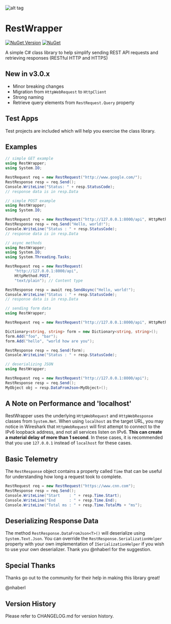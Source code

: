 ![alt tag](https://raw.githubusercontent.com/jchristn/RestWrapper/master/assets/icon.ico)

# RestWrapper

[![NuGet Version](https://img.shields.io/nuget/v/RestWrapper.svg?style=flat)](https://www.nuget.org/packages/RestWrapper/) [![NuGet](https://img.shields.io/nuget/dt/RestWrapper.svg)](https://www.nuget.org/packages/RestWrapper) 

A simple C# class library to help simplify sending REST API requests and retrieving responses (RESTful HTTP and HTTPS)

## New in v3.0.x

- Minor breaking changes
- Migration from ```HttpWebRequest``` to ```HttpClient```
- Strong naming
- Retrieve query elements from ```RestRequest.Query``` property

## Test Apps

Test projects are included which will help you exercise the class library.
 
## Examples

```csharp
// simple GET example
using RestWrapper;
using System.IO;

RestRequest req = new RestRequest("http://www.google.com/");
RestResponse resp = req.Send();
Console.WriteLine("Status: " + resp.StatusCode);
// response data is in resp.Data
```

```csharp
// simple POST example
using RestWrapper;
using System.IO;

RestRequest req = new RestRequest("http://127.0.0.1:8000/api", HttpMethod.POST);
RestResponse resp = req.Send("Hello, world!");
Console.WriteLine("Status : " + resp.StatusCode);
// response data is in resp.Data
```

```csharp
// async methods
using RestWrapper;
using System.IO;
using System.Threading.Tasks;

RestRequest req = new RestRequest(
	"http://127.0.0.1:8000/api",
	HttpMethod.POST,
	"text/plain"); // Content type

RestResponse resp = await req.SendAsync("Hello, world!");
Console.WriteLine("Status : " + resp.StatusCode);
// response data is in resp.Data
```

```csharp
// sending form data
using RestWrapper;

RestRequest req = new RestRequest("http://127.0.0.1:8000/api", HttpMethod.POST);

Dictionary<string, string> form = new Dictionary<string, string>();
form.Add("foo", "bar");
form.Add("hello", "world how are you");

RestResponse resp = req.Send(form);
Console.WriteLine("Status : " + resp.StatusCode);
```

```csharp
// deserializing JSON
using RestWrapper;

RestRequest req = new RestRequest("http://127.0.0.1:8000/api");
RestResponse resp = req.Send();
MyObject obj = resp.DataFromJson<MyObject>();
```

## A Note on Performance and 'localhost'

RestWrapper uses the underlying ```HttpWebRequest``` and ```HttpWebResponse``` classes from ```System.Net```.  When using ```localhost``` as the target URL, you may notice in Wireshark that ```HttpWebRequest``` will first attempt to connect to the IPv6 loopback address, and not all services listen on IPv6.  **This can create a material delay of more than 1 second**.  In these cases, it is recommended that you use ```127.0.0.1``` instead of ```localhost``` for these cases.

## Basic Telemetry

The ```RestResponse``` object contains a property called ```Time``` that can be useful for understanding how long a request took to complete.

```csharp
RestRequest req = new RestRequest("https://www.cnn.com");
RestResponse resp = req.Send();
Console.WriteLine("Start    : " + resp.Time.Start);
Console.WriteLine("End      : " + resp.Time.End);
Console.WriteLine("Total ms : " + resp.Time.TotalMs + "ms");
```

## Deserializing Response Data

The method ```RestResponse.DataFromJson<T>()``` will deserialize using ```System.Text.Json```.  You can override the ```RestResponse.SerializationHelper``` property with your own implementation of ```ISerializationHelper``` if you wish to use your own deserializer.  Thank you @nhaberl for the suggestion.

## Special Thanks

Thanks go out to the community for their help in making this library great!

@nhaberl

## Version History

Please refer to CHANGELOG.md for version history.
